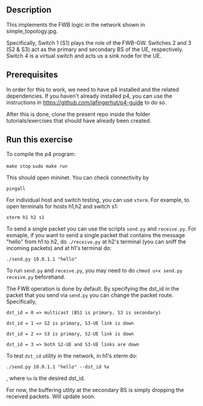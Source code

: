 ## Description

This implements the FWB logic in the network shown in simple_topology.jpg.

Specifically, Switch 1 (S1) plays the role of the FWB-GW. Switches 2 and 3 (S2 & S3) act as the primary and secondary BS of the UE, respectively. Switch 4 is a virtual switch and acts us a sink node for the UE.

## Prerequisites 

In order for this to work, we need to have p4 installed  and the related dependencies. If you haven't already installed p4, you can use the instructions in https://github.com/jafingerhut/p4-guide to do so.

After this is done, clone the present repo inside the folder tutorials/exercises that should have already been created.

## Run this exercise 
To compile the p4 program:

``` make stop ```
``` sudo make run ```


 This should open mininet. You can check connectivity by 
 
 ```pingall```
 
 For individual host and switch testing, you can use `xterm`. For example, to open terminals for hosts h1,h2 and switch s1: 
 
 ```xterm h1 h2 s1``` 
 
 To send a single packet you can use the scripts `send.py` and `receive.py`. For exmaple, if you want to send a single packet that contains the message "hello" from h1 to h2, do `./receive.py` at h2's terminal (you can sniff the incoming packets) and at h1's terminal do:
 
 ```./send.py 10.0.1.1 "hello" ```
 
 To run `send.py` and `receive.py`, you may need to do `chmod u+x send.py receive.py` beforehand.
 
The FWB operation is done by default. By specifying the dst_id in the packet that you send via `send.py` you can change the packet route. Specifically,

```dst_id = 0 => multicast (BS1 is primary, S3 is secondary)```

```dst_id = 1 => S2 is primary, S3-UE link is down```

```dst_id = 2 => S3 is primary, S2-UE link is down```

```dst_id = 3 => both S2-UE and S3-UE links are down```

To test `dst_id` utility in the network, in h1's xterm do:

 ```./send.py 10.0.1.1 "hello" --dst_id %x```
 
 , where `%x` is the desired dst_id.
 
 For now, the buffering utlity at the secondary BS is simply dropping the received packets. Will update soon. 
